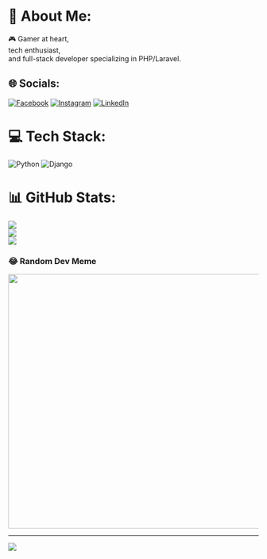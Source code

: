 # 💫 About Me:
🎮 Gamer at heart, <br>tech enthusiast, <br>and full-stack developer specializing in PHP/Laravel.


## 🌐 Socials:
[![Facebook](https://img.shields.io/badge/Facebook-%231877F2.svg?logo=Facebook&logoColor=white)](https://facebook.com/ThiagoHCosta) [![Instagram](https://img.shields.io/badge/Instagram-%23E4405F.svg?logo=Instagram&logoColor=white)](https://instagram.com/thiagohcost4) [![LinkedIn](https://img.shields.io/badge/LinkedIn-%230077B5.svg?logo=linkedin&logoColor=white)](https://linkedin.com/in/thiago-h-costa/) 

# 💻 Tech Stack:
![Python](https://img.shields.io/badge/python-3670A0?style=for-the-badge&logo=python&logoColor=ffdd54) ![Django](https://img.shields.io/badge/django-%23092E20.svg?style=for-the-badge&logo=django&logoColor=white)
# 📊 GitHub Stats:
![](https://github-readme-stats.vercel.app/api?username=thgcosta&theme=dark&hide_border=false&include_all_commits=false&count_private=false)<br/>
![](https://github-readme-streak-stats.herokuapp.com/?user=thgcosta&theme=dark&hide_border=false)<br/>
![](https://github-readme-stats.vercel.app/api/top-langs/?username=thgcosta&theme=dark&hide_border=false&include_all_commits=false&count_private=false&layout=compact)

### 😂 Random Dev Meme
<img src="https://random-memer.herokuapp.com/" width="512px"/>

---
[![](https://visitcount.itsvg.in/api?id=thgcosta&icon=0&color=0)](https://visitcount.itsvg.in)

<!-- Proudly created with GPRM ( https://gprm.itsvg.in ) -->
